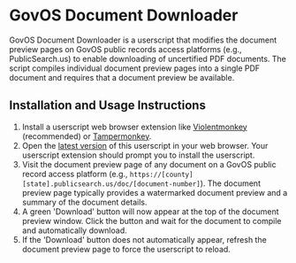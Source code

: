 # GovOS Document Downloader

GovOS Document Downloader is a userscript that modifies the document preview pages on GovOS public records access platforms (e.g., PublicSearch.us) to enable downloading of uncertified PDF documents. The script compiles individual document preview pages into a single PDF document and requires that a document preview be available.

## Installation and Usage Instructions
1. Install a userscript web browser extension like [Violentmonkey](https://violentmonkey.github.io/) (recommended) or [Tampermonkey](https://www.tampermonkey.net/).
2. Open the [latest version](https://raw.githubusercontent.com/rplanier/govos-document-downloader/master/govos-document-downloader.user.js) of this userscript in your web browser. Your userscript extension should prompt you to install the userscript.
3. Visit the document preview page of any document on a GovOS public record access platform (e.g., `https://[county][state].publicsearch.us/doc/[document-number]`). The document preview page typically provides a watermarked document preview and a summary of the document details.
4. A green 'Download' button will now appear at the top of the document preview window.  Click the button and wait for the document to compile and automatically download.
5. If the 'Download' button does not automatically appear, refresh the document preview page to force the userscript to reload.
